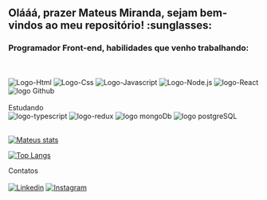 <h2>Olááá, prazer Mateus Miranda, sejam bem-vindos ao meu repositório! :sunglasses: </h2>

<h3>Programador Front-end, habilidades que venho trabalhando: </h3>
<br>
<br>

<span aling="center">
<img src="https://img.shields.io/badge/HTML5-orange?style=for-the-badge&logo=html5&logoColor=black" alt="Logo-Html" >
<img src="https://img.shields.io/badge/CSS3-blue?style=for-the-badge&logo=css3&logoColor=black" alt="Logo-Css">
<img src="https://img.shields.io/badge/JavaScript-yellow?style=for-the-badge&logo=javascript&logoColor=black" alt="Logo-Javascript">
<img src="https://img.shields.io/badge/Node.js-43853D?style=for-the-badge&logo=node.js&logoColor=green" alt="Logo-Node.js">
<img src="https://img.shields.io/badge/React-black?style=for-the-badge&logo=react&logoColor=blue" alt="logo-React">
<img src="https://img.shields.io/badge/GitHub-100000?style=for-the-badge&logo=github&logoColor=white" alt="logo Github">
</span>

<br>
<br>
Estudando 
<br>
<img src="https://img.shields.io/badge/TypeScript-007ACC?style=for-the-badge&logo=typescript&logoColor=white" alt="logo-typescript">
<img src="https://img.shields.io/badge/Redux-593D88?style=for-the-badge&logo=redux&logoColor=white" alt="logo-redux">
<img src="https://img.shields.io/badge/MongoDB-4EA94B?style=for-the-badge&logo=mongodb&logoColor=white" alt="logo mongoDb">
<img src="https://img.shields.io/badge/PostgreSQL-316192?style=for-the-badge&logo=postgresql&logoColor=white" alt="logo postgreSQL">
<br>
<br>

[![Mateus stats](https://github-readme-stats.vercel.app/api?username=MateusMiranda20)](https://github.com/anuraghazra/github-readme-stats)

[![Top Langs](https://github-readme-stats.vercel.app/api/top-langs/?username=MateusMiranda20)](https://github.com/anuraghazra/github-readme-stats)


Contatos 
<br><br>
 [![Linkedin](https://img.shields.io/badge/LinkedIn-0077B5?style=for-the-badge&logo=linkedin&logoColor=white)](https://www.linkedin.com/in/mateus-miranda-143374220/)
  [![Instagram](https://img.shields.io/badge/Instagram-E4405F?style=for-the-badge&logo=instagram&logoColor=white)](https://www.instagram.com/maateus_miirandaa/)


